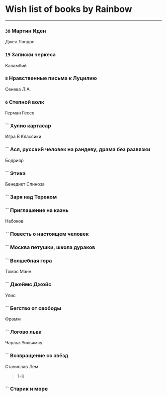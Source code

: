 # Wish list of books by Rainbow
---

### `38` Мартин Иден
Джек Лондон

### `19` Записки черкеса
Каламбий

### `8` Нравственные письма к Луцилию
Сенека Л.А.

### `6` Степной волк
Герман Гессе

### `` Хулио картасар
Игра В Классики

### `` Ася, русский человек на рандеву, драма без развязки

Бодрияр

### `` Этика
Бенедикт Спиноза

### `` Заря над Тереком

### `` Приглашение на казнь
Набоков

### `` Повесть о настоящем человек

### `` Москва петушки, школа дураков

### `` Волшебная гора
Томас Манн

### `` Джеймс Джойс
Улис

### `` Бегство от свободы
Фромм

### `` Логово льва
Чарльз Уильямсу

### `` Возвращение со звёзд
Станислав Лем
> 1-8

### `` Старик и море


